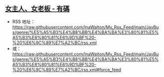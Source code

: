 ## [女主人、女老板 - 有碼](https://www.javbus.com/genre/38)
 - RSS 地址：https://raw.githubusercontent.com/InaWalton/My_Rss_Feed/main/JavBus/genre/%E5%A5%B3%E4%B8%BB%E4%BA%BA%E3%80%81%E5%A5%B3%E8%80%81%E6%9D%BF%20-%20%E6%9C%89%E7%A2%BC/rss.xml
 - 或：https://raw.githubusercontent.com/InaWalton/My_Rss_Feed/main/JavBus/genre/%E5%A5%B3%E4%B8%BB%E4%BA%BA%E3%80%81%E5%A5%B3%E8%80%81%E6%9D%BF%20-%20%E6%9C%89%E7%A2%BC/rss.xml#force_feed